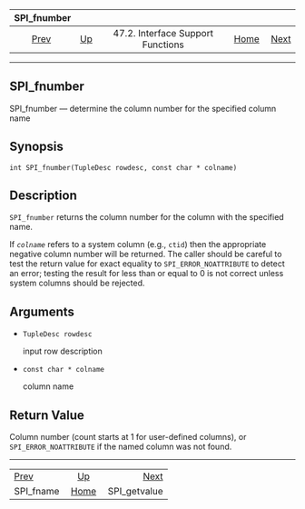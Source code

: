 <!--?xml version="1.0" encoding="UTF-8" standalone="no"?-->

|               SPI\_fnumber              |                                                                      |                                   |                                                       |                                               |
| :-------------------------------------: | :------------------------------------------------------------------- | :-------------------------------: | ----------------------------------------------------: | --------------------------------------------: |
| [Prev](spi-spi-fname.html "SPI_fname")  | [Up](spi-interface-support.html "47.2. Interface Support Functions") | 47.2. Interface Support Functions | [Home](index.html "PostgreSQL 17devel Documentation") |  [Next](spi-spi-getvalue.html "SPI_getvalue") |

***

## SPI\_fnumber

SPI\_fnumber — determine the column number for the specified column name

## Synopsis

    int SPI_fnumber(TupleDesc rowdesc, const char * colname)

## Description

`SPI_fnumber` returns the column number for the column with the specified name.

If *`colname`* refers to a system column (e.g., `ctid`) then the appropriate negative column number will be returned. The caller should be careful to test the return value for exact equality to `SPI_ERROR_NOATTRIBUTE` to detect an error; testing the result for less than or equal to 0 is not correct unless system columns should be rejected.

## Arguments

* `TupleDesc rowdesc`

    input row description

* `const char * colname`

    column name

## Return Value

Column number (count starts at 1 for user-defined columns), or `SPI_ERROR_NOATTRIBUTE` if the named column was not found.

***

|                                         |                                                                      |                                               |
| :-------------------------------------- | :------------------------------------------------------------------: | --------------------------------------------: |
| [Prev](spi-spi-fname.html "SPI_fname")  | [Up](spi-interface-support.html "47.2. Interface Support Functions") |  [Next](spi-spi-getvalue.html "SPI_getvalue") |
| SPI\_fname                              |         [Home](index.html "PostgreSQL 17devel Documentation")        |                                 SPI\_getvalue |
